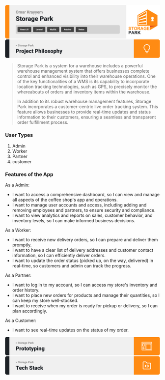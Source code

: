 <img src="./Readme/title1.svg"/>

<img src="./Readme/title2.svg"/>

> Storage Park is a system for a warehouse includes a powerful warehouse management system that offers businesses complete control and enhanced visibility into their warehouse operations. One of the key functionalities of a WMS is its capability to incorporate location tracking technologies, such as GPS, to precisely monitor the whereabouts of orders and inventory items within the warehouse.
>
> In addition to its robust warehouse management features, Storage Park incorporates a customer-centric live order tracking system. This feature allows businesses to provide real-time updates and status information to their customers, ensuring a seamless and transparent order fulfillment process.

### User Types 
1. Admin
2. Worker
3. Partner
4. customer

### Features of the App 

As a Admin: 

- I want to access a comprehensive dashboard, so I can view and manage all aspects of the coffee shop's app and operations.
- I want to manage user accounts and access, including adding and removing employees and partners, to ensure security and compliance.
- I want to view analytics and reports on sales, customer behavior, and inventory levels, so I can make informed business decisions.
  
As a Worker: 

- I want to receive new delivery orders, so I can prepare and deliver them promptly.
- I want to have a clear list of delivery addresses and customer contact information, so I can efficiently deliver orders.
- I want to update the order status (picked up, on the way, delivered) in real-time, so customers and admin can track the progress.

As a Partner: 

- I want to log in to my account, so I can access my store's inventory and order history.
- I want to place new orders for products and manage their quantities, so I can keep my store well-stocked.
- I want to receive when my order is ready for pickup or delivery, so I can plan accordingly.
  
As a Customer: 

- I want to see real-time updates on the status of my order.

  
<img src="./Readme/title3.svg"/>

<img src="./Readme/title5.svg"/>

